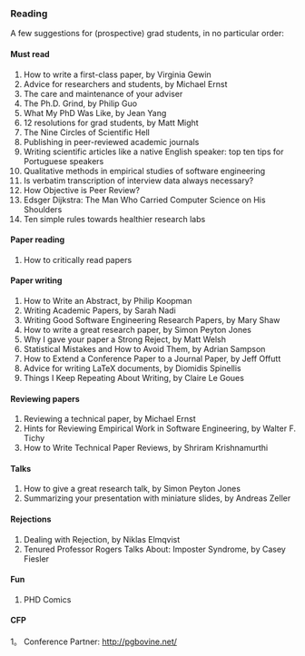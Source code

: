 ### Reading

A few suggestions for (prospective) grad students, in no particular order:

#### Must read

1. How to write a first-class paper, by Virginia Gewin
2. Advice for researchers and students, by Michael Ernst
3. The care and maintenance of your adviser
4. The Ph.D. Grind, by Philip Guo
5. What My PhD Was Like, by Jean Yang
6. 12 resolutions for grad students, by Matt Might
7. The Nine Circles of Scientific Hell
8. Publishing in peer-reviewed academic journals
9. Writing scientific articles like a native English speaker: top ten tips for Portuguese speakers
10. Qualitative methods in empirical studies of software engineering
11. Is verbatim transcription of interview data always necessary?
12. How Objective is Peer Review?
13. Edsger Dijkstra: The Man Who Carried Computer Science on His Shoulders
14. Ten simple rules towards healthier research labs

#### Paper reading
1. How to critically read papers

#### Paper writing
1. How to Write an Abstract, by Philip Koopman
2. Writing Academic Papers, by Sarah Nadi
3. Writing Good Software Engineering Research Papers, by Mary Shaw
4. How to write a great research paper, by Simon Peyton Jones
8. Why I gave your paper a Strong Reject, by Matt Welsh
5. Statistical Mistakes and How to Avoid Them, by Adrian Sampson
6. How to Extend a Conference Paper to a Journal Paper, by Jeff Offutt
7. Advice for writing LaTeX documents, by Diomidis Spinellis
8. Things I Keep Repeating About Writing, by Claire Le Goues

#### Reviewing papers
1. Reviewing a technical paper, by Michael Ernst
1. Hints for Reviewing Empirical Work in Software Engineering, by Walter F. Tichy
1. How to Write Technical Paper Reviews, by Shriram Krishnamurthi

#### Talks
1. How to give a great research talk, by Simon Peyton Jones
2. Summarizing your presentation with miniature slides, by Andreas Zeller

#### Rejections
1. Dealing with Rejection, by Niklas Elmqvist
2. Tenured Professor Rogers Talks About: Imposter Syndrome, by Casey Fiesler

#### Fun
1. PHD Comics

#### CFP
1。 Conference Partner: http://pgbovine.net/


